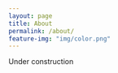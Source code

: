 ```yaml
---
layout: page
title: About
permalink: /about/
feature-img: "img/color.png"
---
```

Under construction
